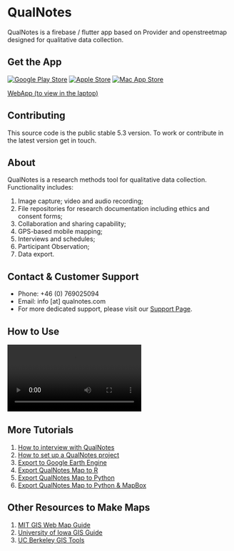 # QualNotes

QualNotes is a firebase / flutter app based on Provider and openstreetmap  designed for qualitative data collection. 

## Get the App

[![Google Play Store](http://www.qualnotes.com/google-play-badge.png)](https://play.google.com/store/apps/details?id=com.qualnotes.qualnote)
[![Apple Store](http://www.qualnotes.com/apl_badge.svg)](https://apps.apple.com/app/qualnote/id1640227388)
[![Mac App Store](http://www.qualnotes.com/mac_app_store.png)](http://www.qualnotes.com/gotolead.html)

[WebApp (to view in the laptop)](https://qnweb-5f924.web.app/#/home)

## Contributing

This source code is the public stable 5.3 version. To work or contribute in the latest version get in touch.

## About

QualNotes is a research methods tool for qualitative data collection. Functionality includes:

1. Image capture; video and audio recording;
2. File repositories for research documentation including ethics and consent forms;
3. Collaboration and sharing capability;
4. GPS-based mobile mapping;
5. Interviews and schedules;
6. Participant Observation;
7. Data export.


## Contact & Customer Support

- Phone: +46 (0) 769025094
- Email: info [at] qualnotes.com
- For more dedicated support, please visit our [Support Page](https://www.qualnotes.com/support.html).

## How to Use

![Video Tutorial](http://qualnotes.com/video1.mp4)

## More Tutorials

1. [How to interview with QualNotes](https://www.youtube.com/watch?v=3ltrSlVqIPc&list=PL8Ob471RcQSBzixerWObV3aU8MJWLc21_&index=1&ab_channel=JoseOriolLopezBerengueres)
2. [How to set up a QualNotes project](https://www.youtube.com/watch?v=Ip1kO8VPnUo&list=PL8Ob471RcQSBzixerWObV3aU8MJWLc21_&index=2&ab_channel=JoseOriolLopezBerengueres)
3. [Export to Google Earth Engine](https://code.earthengine.google.com/32b5863e3026a28b167234ab79e03521)
4. [Export QualNotes Map to R](https://www.kaggle.com/harriken/gis-filed-data-collection-app-export)
5. [Export QualNotes Map to Python](https://www.kaggle.com/code/harriken/notebookad7b05f63b)
6. [Export QualNotes Map to Python & MapBox](https://www.kaggle.com/harriken/export-qualnotes-map-to-mapbox)


## Other Resources to Make Maps

1. [MIT GIS Web Map Guide](https://libguides.mit.edu/gis/webmap)
2. [University of Iowa GIS Guide](https://guides.lib.uiowa.edu/c.php?g=132116&p=2713587)
3. [UC Berkeley GIS Tools](https://guides.lib.berkeley.edu/gis/tools)
